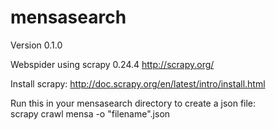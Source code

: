 # mensasearch
Version 0.1.0

Webspider using scrapy 0.24.4
http://scrapy.org/

Install scrapy: http://doc.scrapy.org/en/latest/intro/install.html

Run this in your mensasearch directory to create a json file:   
scrapy crawl mensa -o "filename".json 
